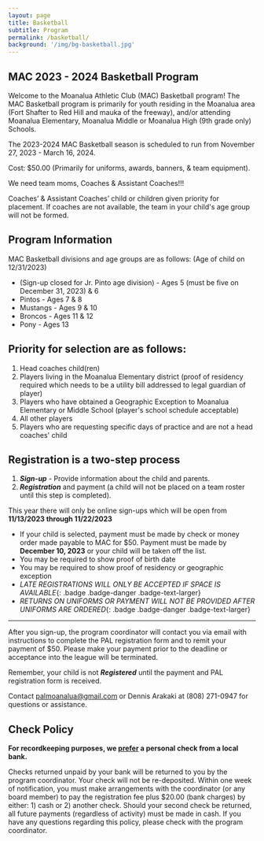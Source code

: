 ```yaml
---
layout: page
title: Basketball
subtitle: Program
permalink: /basketball/
background: '/img/bg-basketball.jpg'
---
```


MAC 2023 - 2024 Basketball Program
----------------------------------
Welcome to the Moanalua Athletic Club (MAC) Basketball program! The MAC Basketball program is primarily for youth residing in the Moanalua area (Fort Shafter to Red Hill and mauka of the freeway), and/or attending Moanalua Elementary, Moanalua Middle or Moanalua High (9th grade only) Schools.

The 2023-2024 MAC Basketball season is scheduled to run from November 27, 2023 - March 16, 2024.

Cost: $50.00 (Primarily for uniforms, awards, banners, & team equipment).

We need team moms, Coaches & Assistant Coaches!!!

Coaches’ & Assistant Coaches’ child or children given priority for placement. If coaches are not available, the team in your child's age group will not be formed.

Program Information
-------------------
MAC Basketball divisions and age groups are as follows: (Age of child on 12/31/2023)

* (Sign-up closed for Jr. Pinto age division) - Ages 5 (must be five on December 31, 2023) & 6
* Pintos - Ages 7 & 8
* Mustangs - Ages 9 & 10
* Broncos - Ages 11 & 12
* Pony - Ages 13

Priority for selection are as follows:
--------------------------------------
1. Head coaches child(ren)
1. Players living in the Moanalua Elementary district (proof of residency required which needs to be a utility bill addressed to legal guardian of player)
1. Players who have obtained a Geographic Exception to Moanalua Elementary or Middle School (player's school schedule acceptable)
1. All other players
1. Players who are requesting specific days of practice and are not a head coaches' child

Registration is a two-step process
----------------------------------
1. **_Sign-up_** - Provide information about the child and parents.
1. **_Registration_** and payment (a child will not be placed on a team roster until this step is completed).

This year there will only be online sign-ups which will be open from **11/13/2023 through 11/22/2023**

* If your child is selected, payment must be made by check or money order made payable to MAC for $50. Payment must be made by **December 10, 2023** or your child will be taken off the list.
* You may be required to show proof of birth date
* You may be required to show proof of residency or geographic exception
* *LATE REGISTRATIONS WILL ONLY BE ACCEPTED IF SPACE IS AVAILABLE*{: .badge .badge-danger .badge-text-larger}
* *RETURNS ON UNIFORMS OR PAYMENT WILL NOT BE PROVIDED AFTER UNIFORMS ARE ORDERED*{: .badge .badge-danger .badge-text-larger}

------------
After you sign-up, the program coordinator will contact you via email with instructions to complete the PAL registration form and to remit your payment of $50. Please make your payment prior to the deadline or acceptance into the league will be terminated.

Remember, your child is not **_Registered_** until the payment and PAL registration form is received.

Contact [palmoanalua@gmail.com](mailto:palmoanalua@gmail.com) or Dennis Arakaki at (808) 271-0947 for questions or assistance.

Check Policy
------------

**For recordkeeping purposes, we <u>prefer</u> a personal check from a local bank.**

Checks returned unpaid by your bank will be returned to you by the program coordinator. Your check will not be re-deposited. Within one week of notification, you must make arrangements with the coordinator (or any board member) to pay the registration fee plus $20.00 (bank charges) by either: 1) cash or 2) another check. Should your second check be returned, all future payments (regardless of activity) must be made in cash. If you have any questions regarding this policy, please check with the program coordinator.
